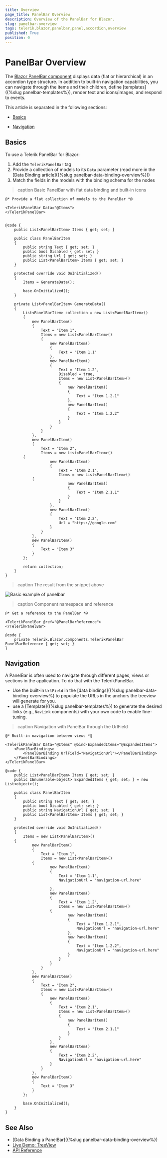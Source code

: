 ```yaml
---
title: Overview
page_title: PanelBar Overview
description: Overview of the PanelBar for Blazor.
slug: panelbar-overview
tags: telerik,blazor,panelbar,panel,accordion,overview
published: True
position: 0
---
```


# PanelBar Overview

The <a href="https://www.telerik.com/blazor-ui/panelbar" target="_blank">Blazor PanelBar component</a> displays data (flat or hierarchical) in an accordion type structure. In addition to built-in navigation capabilities, you can navigate through the items and their children, define [templates]({%slug panelbar-templates%}), render text and icons/images, and respond to events.

This article is separated in the following sections:

* [Basics](#basics)

* [Navigation](#navigation)

## Basics

To use a Telerik PanelBar for Blazor:

1. Add the `TelerikPanelBar` tag
1. Provide a collection of models to its `Data` parameter (read more in the [Data Binding article]({%slug panelbar-data-binding-overview%}))
1. Match the fields in the models with the binding schema for the nodes

>caption Basic PanelBar with flat data binding and built-in icons 

````CSHTML
@* Provide a flat collection of models to the PanelBar *@

<TelerikPanelBar Data="@Items">
</TelerikPanelBar>


@code {
    public List<PanelBarItem> Items { get; set; }

    public class PanelBarItem
    {
        public string Text { get; set; }
        public bool Disabled { get; set; }
        public string Url { get; set; }
        public List<PanelBarItem> Items { get; set; }
    }

    protected override void OnInitialized()
    {
        Items = GenerateData();

        base.OnInitialized();
    }

    private List<PanelBarItem> GenerateData()
    {
        List<PanelBarItem> collection = new List<PanelBarItem>()
        {
            new PanelBarItem()
            {
                Text = "Item 1",
                Items = new List<PanelBarItem>()
                {
                    new PanelBarItem()
                    {
                        Text = "Item 1.1"
                    },
                    new PanelBarItem()
                    {
                        Text = "Item 1.2",
                        Disabled = true,
                        Items = new List<PanelBarItem>()
                        {
                            new PanelBarItem()
                            {
                                Text = "Item 1.2.1"
                            },
                            new PanelBarItem()
                            {
                                Text = "Item 1.2.2"
                            }
                        }
                    }
                }
            },
            new PanelBarItem()
            {
                Text = "Item 2",
                Items = new List<PanelBarItem>()
        {
                    new PanelBarItem()
                    {
                        Text = "Item 2.1",
                        Items = new List<PanelBarItem>()
            {
                            new PanelBarItem()
                            {
                                Text = "Item 2.1.1"
                            }
                        }
                    },
                    new PanelBarItem()
                    {
                        Text = "Item 2.2",
                        Url = "https://google.com"
                    }
                }
            },
            new PanelBarItem()
            {
                Text = "Item 3"
            }
        };

        return collection;
    }
}
````

>caption The result from the snippet above

![Basic example of panelbar](images/panelbar-basic-example.png)

>caption Component namespace and reference

````CSHTML
@* Get a reference to the PanelBar *@

<TelerikPanelBar @ref="@PanelBarReference">
</TelerikPanelBar>

@code {
    private Telerik.Blazor.Components.TelerikPanelBar PanelBarReference { get; set; }
}
````


## Navigation

A PanelBar is often used to navigate through different pages, views or sections in the application. To do that with the TelerikPanelBar.

* Use the built-in `UrlField` in the [data bindings]({%slug panelbar-data-binding-overview%) to populate the URLs in the anchors the treeview will generate for you.
* use a [Template]({%slug panelbar-templates%}) to generate the desired links (e.g., `NavLink` components) with your own code to enable fine-tuning.

>caption Navigation with PanelBar through the UrlField

````CSHTML
@* Built-in navigation between views *@

<TelerikPanelBar Data="@Items" @bind-ExpandedItems="@ExpandedItems">
    <PanelBarBindings>
        <PanelBarBinding UrlField="NavigationUrl"></PanelBarBinding>
    </PanelBarBindings>
</TelerikPanelBar>

@code {
    public List<PanelBarItem> Items { get; set; }
    public IEnumerable<object> ExpandedItems { get; set; } = new List<object>();

    public class PanelBarItem
    {
        public string Text { get; set; }
        public bool Disabled { get; set; }
        public string NavigationUrl { get; set; }
        public List<PanelBarItem> Items { get; set; }
    }

    protected override void OnInitialized()
    {
        Items = new List<PanelBarItem>()
    {
            new PanelBarItem()
            {
                Text = "Item 1",
                Items = new List<PanelBarItem>()
            {
                    new PanelBarItem()
                    {
                        Text = "Item 1.1",
                        NavigationUrl = "navigation-url.here"

                    },
                    new PanelBarItem()
                    {
                        Text = "Item 1.2",
                        Items = new List<PanelBarItem>()
                    {
                            new PanelBarItem()
                            {
                                Text = "Item 1.2.1",
                                NavigationUrl = "navigation-url.here"
                            },
                            new PanelBarItem()
                            {
                                Text = "Item 1.2.2",
                                NavigationUrl = "navigation-url.here"
                            }
                        }
                    }
                }
            },
            new PanelBarItem()
            {
                Text = "Item 2",
                Items = new List<PanelBarItem>()
                {
                    new PanelBarItem()
                    {
                        Text = "Item 2.1",
                        Items = new List<PanelBarItem>()
                        {
                            new PanelBarItem()
                            {
                                Text = "Item 2.1.1"
                            }
                        }
                    },
                    new PanelBarItem()
                    {
                        Text = "Item 2.2",
                        NavigationUrl = "navigation-url.here"
                    }
                }
            },
            new PanelBarItem()
            {
                Text = "Item 3"
            }
        };

        base.OnInitialized();
    }
}
````

## See Also

  * [Data Binding a PanelBar]({%slug panelbar-data-binding-overview%})
  * [Live Demo: TreeView](https://demos.telerik.com/blazor-ui/panelbar/index)
  * [API Reference](https://docs.telerik.com/blazor-ui/api/Telerik.Blazor.Components.PanelBar)

